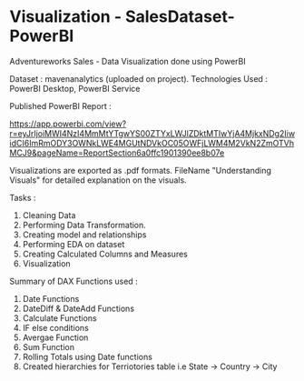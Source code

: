 # Visualization - SalesDataset- PowerBI

Adventureworks Sales - Data Visualization done using PowerBI

Dataset : mavenanalytics (uploaded on project).
Technologies Used : PowerBI Desktop, PowerBI Service

Published PowerBI Report : 

https://app.powerbi.com/view?r=eyJrIjoiMWI4NzI4MmMtYTgwYS00ZTYxLWJlZDktMTIwYjA4MjkxNDg2IiwidCI6ImRmODY3OWNkLWE4MGUtNDVkOC05OWFjLWM4M2VkN2ZmOTVhMCJ9&pageName=ReportSection6a0ffc1901390ee8b07e

Visualizations are exported as .pdf formats.
FileName "Understanding Visuals" for detailed explanation on the visuals.

Tasks : 
  1. Cleaning Data 
  2. Performing Data Transformation.
  3. Creating model and relationships
  4. Performing EDA on dataset
  5. Creating Calculated Columns and Measures
  6. Visualization

Summary of DAX Functions used :
  1. Date Functions
  2. DateDiff & DateAdd Functions
  3. Calculate Functions
  4. IF else conditions
  5. Avergae Function
  6. Sum Function
  7. Rolling Totals using Date functions
  8. Created hierarchies for Terriotories table i.e State -> Country -> City
  

